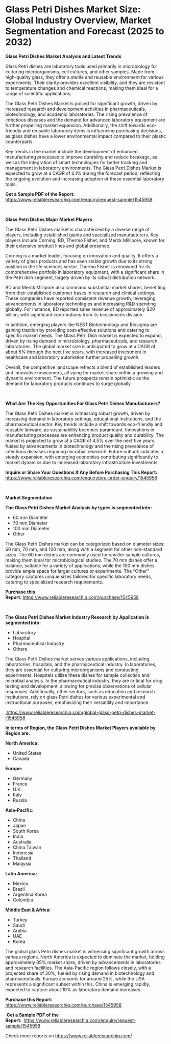 <p><h1>Glass Petri Dishes Market Size: Global Industry Overview, Market Segmentation and Forecast (2025 to 2032)</h1></p><p><strong>Glass Petri Dishes Market Analysis and Latest Trends</strong></p>
<p><p>Glass Petri dishes are laboratory tools used primarily in microbiology for culturing microorganisms, cell cultures, and other samples. Made from high-quality glass, they offer a sterile and reusable environment for various experiments. Their clarity provides excellent visibility, and they are resistant to temperature changes and chemical reactions, making them ideal for a range of scientific applications.</p><p>The Glass Petri Dishes Market is poised for significant growth, driven by increased research and development activities in pharmaceuticals, biotechnology, and academic laboratories. The rising prevalence of infectious diseases and the demand for advanced laboratory equipment are further propelling market expansion. Additionally, the shift towards eco-friendly and reusable laboratory items is influencing purchasing decisions, as glass dishes have a lower environmental impact compared to their plastic counterparts.</p><p>Key trends in the market include the development of enhanced manufacturing processes to improve durability and reduce breakage, as well as the integration of smart technologies for better tracking and management in laboratory environments. The Glass Petri Dishes Market is expected to grow at a CAGR of 6.1% during the forecast period, reflecting the ongoing evolution and increasing adoption of these essential laboratory tools.</p></p>
<p><strong>Get a Sample PDF of the Report:&nbsp;</strong> <a href="https://www.reliableresearchiq.com/enquiry/request-sample/1545958?utm_campaign=2237&utm_medium=2&utm_source=Github&utm_content=ia&utm_term=06022025&utm_id=glass-petri-dishes">https://www.reliableresearchiq.com/enquiry/request-sample/1545958</a></p>
<p>&nbsp;</p>
<p><strong>Glass Petri Dishes Major Market Players</strong></p>
<p><p>The Glass Petri Dishes market is characterized by a diverse range of players, including established giants and specialized manufacturers. Key players include Corning, BD, Thermo Fisher, and Merck Millipore, known for their extensive product lines and global presence.</p><p>Corning is a market leader, focusing on innovation and quality. It offers a variety of glass products and has seen stable growth due to its strong position in the life sciences sector. Thermo Fisher is renowned for its comprehensive portfolio in laboratory equipment, with a significant share in the Petri dish segment, largely driven by its robust distribution network.</p><p>BD and Merck Millipore also command substantial market shares, benefiting from their established customer bases in research and clinical settings. These companies have reported consistent revenue growth, leveraging advancements in laboratory technologies and increasing R&D spending globally. For instance, BD reported sales revenue of approximately $20 billion, with significant contributions from its biosciences division.</p><p>In addition, emerging players like NEST Biotechnology and Biosigma are gaining traction by providing cost-effective solutions and catering to specific market needs. The Glass Petri Dish market is expected to expand, driven by rising demand in microbiology, pharmaceuticals, and research laboratories. The global market size is anticipated to grow at a CAGR of about 5% through the next five years, with increased investment in healthcare and laboratory automation further propelling growth.</p><p>Overall, the competitive landscape reflects a blend of established leaders and innovative newcomers, all vying for market share within a growing and dynamic environment. The future prospects remain optimistic as the demand for laboratory products continues to surge globally.</p></p>
<p>&nbsp;</p>
<p><strong>What Are The Key Opportunities For Glass Petri Dishes Manufacturers?</strong></p>
<p><p>The Glass Petri Dishes market is witnessing robust growth, driven by increasing demand in laboratory settings, educational institutions, and the pharmaceutical sector. Key trends include a shift towards eco-friendly and reusable labware, as sustainability becomes paramount. Innovations in manufacturing processes are enhancing product quality and durability. The market is projected to grow at a CAGR of 4.5% over the next five years, fueled by advancements in biotechnology and the rising prevalence of infectious diseases requiring microbial research. Future outlook indicates a steady expansion, with emerging economies contributing significantly to market dynamics due to increased laboratory infrastructure investments.</p></p>
<p><strong>Inquire or Share Your Questions If Any Before Purchasing This Report:</strong> <a href="https://www.reliableresearchiq.com/enquiry/pre-order-enquiry/1545958?utm_campaign=2237&utm_medium=2&utm_source=Github&utm_content=ia&utm_term=06022025&utm_id=glass-petri-dishes">https://www.reliableresearchiq.com/enquiry/pre-order-enquiry/1545958</a></p>
<p>&nbsp;</p>
<p><strong>Market Segmentation</strong></p>
<p><strong>The Glass Petri Dishes Market Analysis by types is segmented into:</strong></p>
<p><ul><li>60 mm Diameter</li><li>70 mm Diameter</li><li>100 mm Diameter</li><li>Other</li></ul></p>
<p><p>The Glass Petri Dishes market can be categorized based on diameter sizes: 60 mm, 70 mm, and 100 mm, along with a segment for other non-standard sizes. The 60 mm dishes are commonly used for smaller sample cultures, making them ideal for microbiological studies. The 70 mm dishes offer a balance, suitable for a variety of applications, while the 100 mm dishes provide ample space for larger cultures or experiments. The “Other” category captures unique sizes tailored for specific laboratory needs, catering to specialized research requirements.</p></p>
<p><strong>Purchase this Report:&nbsp;</strong><a href="https://www.reliableresearchiq.com/purchase/1545958?utm_campaign=2237&utm_medium=2&utm_source=Github&utm_content=ia&utm_term=06022025&utm_id=glass-petri-dishes">https://www.reliableresearchiq.com/purchase/1545958</a></p>
<p>&nbsp;</p>
<p><strong>The Glass Petri Dishes Market Industry Research by Application is segmented into:</strong></p>
<p><ul><li>Laboratory</li><li>Hospital</li><li>Pharmaceutical Industry</li><li>Others</li></ul></p>
<p><p>The Glass Petri Dishes market serves various applications, including laboratories, hospitals, and the pharmaceutical industry. In laboratories, they are essential for culturing microorganisms and conducting experiments. Hospitals utilize these dishes for sample collection and microbial analysis. In the pharmaceutical industry, they are critical for drug testing and development, allowing for precise observations of cellular responses. Additionally, other sectors, such as education and research institutions, rely on glass Petri dishes for various experimental and instructional purposes, emphasizing their versatility and importance.</p></p>
<p><a href="https://www.reliableresearchiq.com/global-glass-petri-dishes-market-r1545958?utm_campaign=2237&utm_medium=2&utm_source=Github&utm_content=ia&utm_term=06022025&utm_id=glass-petri-dishes">&nbsp;https://www.reliableresearchiq.com/global-glass-petri-dishes-market-r1545958</a></p>
<p><strong>In terms of Region, the Glass Petri Dishes Market Players available by Region are:</strong></p>
<p>
    <p> <strong> North America: </strong>
        <ul>
            <li>United States</li>
            <li>Canada</li>
        </ul>
        </p> 
    <p> <strong> Europe: </strong>
        <ul>
            <li>Germany</li>
            <li>France</li>
            <li>U.K.</li>
            <li>Italy</li>
            <li>Russia</li>
        </ul>
        </p> 
    <p> <strong> Asia-Pacific: </strong>
        <ul>
            <li>China</li>
            <li>Japan</li>
            <li>South Korea</li>
            <li>India</li>
            <li>Australia</li>
            <li>China Taiwan</li>
            <li>Indonesia</li>
            <li>Thailand</li>
            <li>Malaysia</li>
        </ul>
        </p> 
    <p> <strong> Latin America: </strong>
        <ul>
            <li>Mexico</li>
            <li>Brazil</li>
            <li>Argentina Korea</li>
            <li>Colombia</li>
        </ul>
        </p> 
    <p> <strong> Middle East & Africa: </strong>
        <ul>
            <li>Turkey</li>
            <li>Saudi</li>
            <li>Arabia</li>
            <li>UAE</li>
            <li>Korea</li>
        </ul>
    </p>
    </p>
<p><p>The global glass Petri dishes market is witnessing significant growth across various regions. North America is expected to dominate the market, holding approximately 35% market share, driven by advancements in laboratories and research facilities. The Asia-Pacific region follows closely, with a projected share of 30%, fueled by rising demand in biotechnology and pharmaceuticals. Europe accounts for around 25%, while the USA represents a significant subset within this. China is emerging rapidly, expected to capture about 10% as laboratory demand increases.</p></p>
<p><strong>Purchase this Report: </strong><a href="https://www.reliableresearchiq.com/purchase/1545958?utm_campaign=2237&utm_medium=2&utm_source=Github&utm_content=ia&utm_term=06022025&utm_id=glass-petri-dishes">https://www.reliableresearchiq.com/purchase/1545958</a></p>
<p>&nbsp;<strong>Get a Sample PDF of the Report:&nbsp;&nbsp;</strong><a href="https://www.reliableresearchiq.com/enquiry/request-sample/1545958?utm_campaign=2237&utm_medium=2&utm_source=Github&utm_content=ia&utm_term=06022025&utm_id=glass-petri-dishes">https://www.reliableresearchiq.com/enquiry/request-sample/1545958</a></p>
<p><strong></strong></p>
<p>Check more reports on <a href="https://www.reliableresearchiq.com/?utm_campaign=2237&utm_medium=2&utm_source=Github&utm_content=ia&utm_term=06022025&utm_id=glass-petri-dishes">https://www.reliableresearchiq.com/</a></p>